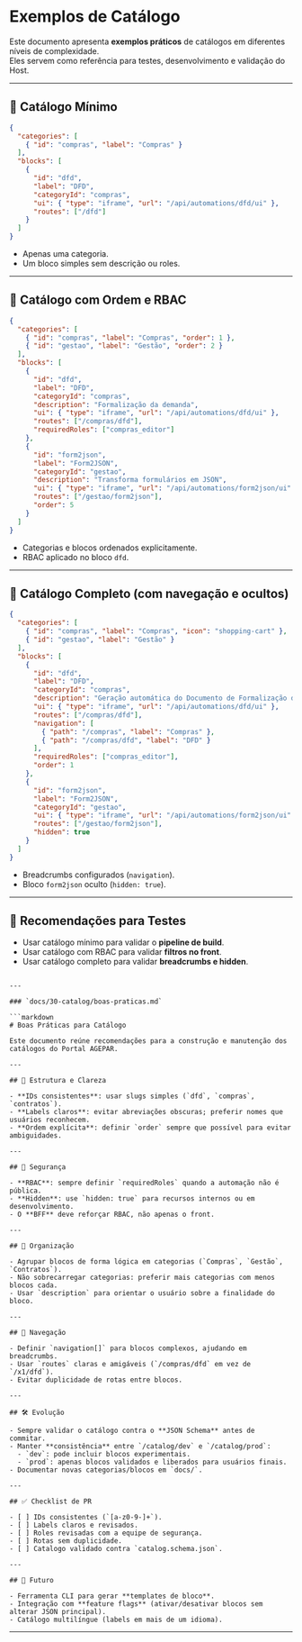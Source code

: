 # Exemplos de Catálogo

Este documento apresenta **exemplos práticos** de catálogos em diferentes níveis de complexidade.  
Eles servem como referência para testes, desenvolvimento e validação do Host.

---

## 📘 Catálogo Mínimo

```json
{
  "categories": [
    { "id": "compras", "label": "Compras" }
  ],
  "blocks": [
    {
      "id": "dfd",
      "label": "DFD",
      "categoryId": "compras",
      "ui": { "type": "iframe", "url": "/api/automations/dfd/ui" },
      "routes": ["/dfd"]
    }
  ]
}
````

* Apenas uma categoria.
* Um bloco simples sem descrição ou roles.

---

## 📗 Catálogo com Ordem e RBAC

```json
{
  "categories": [
    { "id": "compras", "label": "Compras", "order": 1 },
    { "id": "gestao", "label": "Gestão", "order": 2 }
  ],
  "blocks": [
    {
      "id": "dfd",
      "label": "DFD",
      "categoryId": "compras",
      "description": "Formalização da demanda",
      "ui": { "type": "iframe", "url": "/api/automations/dfd/ui" },
      "routes": ["/compras/dfd"],
      "requiredRoles": ["compras_editor"]
    },
    {
      "id": "form2json",
      "label": "Form2JSON",
      "categoryId": "gestao",
      "description": "Transforma formulários em JSON",
      "ui": { "type": "iframe", "url": "/api/automations/form2json/ui" },
      "routes": ["/gestao/form2json"],
      "order": 5
    }
  ]
}
```

* Categorias e blocos ordenados explicitamente.
* RBAC aplicado no bloco `dfd`.

---

## 📕 Catálogo Completo (com navegação e ocultos)

```json
{
  "categories": [
    { "id": "compras", "label": "Compras", "icon": "shopping-cart" },
    { "id": "gestao", "label": "Gestão" }
  ],
  "blocks": [
    {
      "id": "dfd",
      "label": "DFD",
      "categoryId": "compras",
      "description": "Geração automática do Documento de Formalização da Demanda",
      "ui": { "type": "iframe", "url": "/api/automations/dfd/ui" },
      "routes": ["/compras/dfd"],
      "navigation": [
        { "path": "/compras", "label": "Compras" },
        { "path": "/compras/dfd", "label": "DFD" }
      ],
      "requiredRoles": ["compras_editor"],
      "order": 1
    },
    {
      "id": "form2json",
      "label": "Form2JSON",
      "categoryId": "gestao",
      "ui": { "type": "iframe", "url": "/api/automations/form2json/ui" },
      "routes": ["/gestao/form2json"],
      "hidden": true
    }
  ]
}
```

* Breadcrumbs configurados (`navigation`).
* Bloco `form2json` oculto (`hidden: true`).

---

## 🔮 Recomendações para Testes

* Usar catálogo mínimo para validar o **pipeline de build**.
* Usar catálogo com RBAC para validar **filtros no front**.
* Usar catálogo completo para validar **breadcrumbs e hidden**.

````

---

### `docs/30-catalog/boas-praticas.md`

```markdown
# Boas Práticas para Catálogo

Este documento reúne recomendações para a construção e manutenção dos catálogos do Portal AGEPAR.

---

## 🎯 Estrutura e Clareza

- **IDs consistentes**: usar slugs simples (`dfd`, `compras`, `contratos`).
- **Labels claros**: evitar abreviações obscuras; preferir nomes que usuários reconhecem.
- **Ordem explícita**: definir `order` sempre que possível para evitar ambiguidades.

---

## 🔐 Segurança

- **RBAC**: sempre definir `requiredRoles` quando a automação não é pública.
- **Hidden**: use `hidden: true` para recursos internos ou em desenvolvimento.
- O **BFF** deve reforçar RBAC, não apenas o front.

---

## 📐 Organização

- Agrupar blocos de forma lógica em categorias (`Compras`, `Gestão`, `Contratos`).
- Não sobrecarregar categorias: preferir mais categorias com menos blocos cada.
- Usar `description` para orientar o usuário sobre a finalidade do bloco.

---

## 🧭 Navegação

- Definir `navigation[]` para blocos complexos, ajudando em breadcrumbs.
- Usar `routes` claras e amigáveis (`/compras/dfd` em vez de `/x1/dfd`).
- Evitar duplicidade de rotas entre blocos.

---

## 🛠️ Evolução

- Sempre validar o catálogo contra o **JSON Schema** antes de commitar.
- Manter **consistência** entre `/catalog/dev` e `/catalog/prod`:
  - `dev`: pode incluir blocos experimentais.
  - `prod`: apenas blocos validados e liberados para usuários finais.
- Documentar novas categorias/blocos em `docs/`.

---

## ✅ Checklist de PR

- [ ] IDs consistentes (`[a-z0-9-]+`).
- [ ] Labels claros e revisados.
- [ ] Roles revisadas com a equipe de segurança.
- [ ] Rotas sem duplicidade.
- [ ] Catalogo validado contra `catalog.schema.json`.

---

## 🔮 Futuro

- Ferramenta CLI para gerar **templates de bloco**.
- Integração com **feature flags** (ativar/desativar blocos sem alterar JSON principal).
- Catálogo multilíngue (labels em mais de um idioma).
````

---
